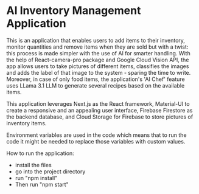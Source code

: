 # AI Inventory Management Application

This is an application that enables users to add items to their inventory, monitor quantities and remove items when they are sold but with a twist: this process is made simpler with the use of AI for smarter handling. With the help of React-camera-pro package and Google Cloud Vision API, the app allows users to take pictures of different items, classifies the images and adds the label of that image to the system - sparing the time to write. Moreover, in case of only food items, the application's 'AI Chef' feature uses LLama 3.1 LLM to generate several recipes based on the available items.

This application leverages Next.js as the React framework, Material-UI to create a responsive and an appealing user interface, Firebase Firestore as the backend database, and Cloud Storage for Firebase to store pictures of inventory items. 

Environment variables are used in the code which means that to run the code it might be needed to replace those variables with custom values.

How to run the application:
- install the files
- go into the project directory
- run "npm install"
- Then run "npm start"

